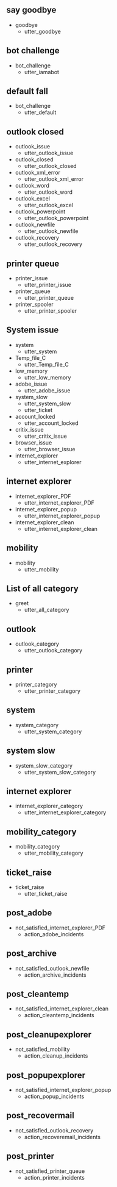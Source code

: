 ## say goodbye
* goodbye
  - utter_goodbye

## bot challenge
* bot_challenge
  - utter_iamabot
  
## default fall
* bot_challenge
  - utter_default
  
## outlook closed
* outlook_issue
  - utter_outlook_issue
* outlook_closed
  - utter_outlook_closed
* outlook_xml_error
  - utter_outlook_xml_error
* outlook_word
  - utter_outlook_word
* outlook_excel
  - utter_outlook_excel
* outlook_powerpoint
  - utter_outlook_powerpoint
* outlook_newfile
  - utter_outlook_newfile
* outlook_recovery
  - utter_outlook_recovery
  
## printer queue
* printer_issue
  - utter_printer_issue
* printer_queue
  - utter_printer_queue
* printer_spooler
  - utter_printer_spooler
  
## System issue
* system
  - utter_system
* Temp_file_C
  - utter_Temp_file_C
* low_memory
  - utter_low_memory
* adobe_issue
  - utter_adobe_issue
* system_slow
  - utter_system_slow
  - utter_ticket
* account_locked
  - utter_account_locked
* critix_issue
  - utter_critix_issue
* browser_issue
  - utter_browser_issue
* internet_explorer
  - utter_internet_explorer
  
## internet explorer
* internet_explorer_PDF
  - utter_internet_explorer_PDF
* internet_explorer_popup
  - utter_internet_explorer_popup
* internet_explorer_clean
  - utter_internet_explorer_clean
  
## mobility
* mobility
  - utter_mobility

## List of all category
* greet
  - utter_all_category
  
## outlook
* outlook_category
  - utter_outlook_category
  
## printer
* printer_category
  - utter_printer_category
  
## system
* system_category
  - utter_system_category
  
## system slow
* system_slow_category
  - utter_system_slow_category
  
## internet explorer
* internet_explorer_category
  - utter_internet_explorer_category
  
## mobility_category
* mobility_category
  - utter_mobility_category

## ticket_raise
* ticket_raise
  - utter_ticket_raise
  
## post_adobe
* not_satisfied_internet_explorer_PDF
  - action_adobe_incidents

## post_archive
* not_satisfied_outlook_newfile
  - action_archive_incidents
  
## post_cleantemp
* not_satisfied_internet_explorer_clean
  - action_cleantemp_incidents
  
## post_cleanupexplorer
* not_satisfied_mobility
  - action_cleanup_incidents
  
## post_popupexplorer
* not_satisfied_internet_explorer_popup
  - action_popup_incidents
  
## post_recovermail
* not_satisfied_outlook_recovery
  - action_recoveremail_incidents
  
## post_printer
* not_satisfied_printer_queue
  - action_printer_incidents
  

